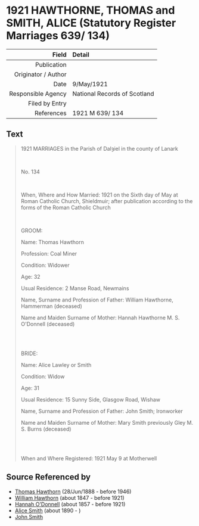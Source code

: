 ﻿---
layout: page
permalink: /sources/s55904375
---

# 1921 HAWTHORNE, THOMAS and SMITH, ALICE (Statutory Register Marriages 639/ 134)

Field | Detail
---:|:---
Publication | 
Originator / Author | 
Date | 9/May/1921
Responsible Agency | National Records of Scotland
Filed by Entry | 
References | 1921 M 639/ 134

## Text

> 1921 MARRIAGES in the Parish of Dalȝiel in the county of Lanark
>
> <br/>
>
> No. 134
>
> <br/>
>
> When, Where and How Married: 1921 on the Sixth day of May at Roman Catholic Church, Shieldmuir; after publication according to the forms of the Roman Catholic Church
>
> <br/>
>
> GROOM:
>
> Name: Thomas Hawthorn
>
> Profession: Coal Miner
>
> Condition: Widower
>
> Age: 32
>
> Usual Residence: 2 Manse Road, Newmains
>
> Name, Surname and Profession of Father: William Hawthorne, Hammerman (deceased)
>
> Name and Maiden Surname of Mother: Hannah Hawthorne M. S. O'Donnell (deceased)
>
> <br/>
>
> <br/>
>
> BRIDE:
>
> Name: Alice Lawley or Smith
>
> Condition: Widow
>
> Age: 31
>
> Usual Residence: 15 Sunny Side, Glasgow Road, Wishaw
>
> Name, Surname and Profession of Father: John Smith; Ironworker
>
> Name and Maiden Surname of Mother: Mary Smith previously Gley M. S. Burns (deceased)
>
> <br/>
>
> <br/>
>
> When and Where Registered: 1921 May 9 at Motherwell
>

## Source Referenced by

* [Thomas Hawthorn](../people/@30039040@-thomas-hawthorn-b1888-6-28-d1946.md) (28/Jun/1888 - before 1946)
* [William Hawthorn](../people/@92463484@-william-hawthorn-b1847-d1921.md) (about 1847 - before 1921)
* [Hannah O'Donnell](../people/@64641527@-hannah-o'donnell-b1857-d1921.md) (about 1857 - before 1921)
* [Alice Smith](../people/@30782592@-alice-smith-b1890-d.md) (about 1890 - )
* [John Smith](../people/@64841197@-john-smith-b-d.md)
